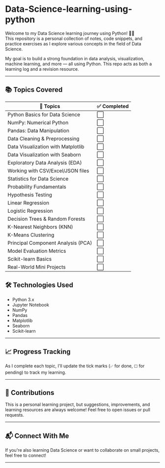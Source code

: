 # Data-Science-learning-using-python

Welcome to my Data Science learning journey using Python! 🧠🐍  
This repository is a personal collection of notes, code snippets, and practice exercises as I explore various concepts in the field of Data Science.

My goal is to build a strong foundation in data analysis, visualization, machine learning, and more — all using Python. This repo acts as both a learning log and a revision resource.

---

## 📚 Topics Covered


<table>
  <thead>
    <tr>
      <th>📌 Topics</th>
      <th>✅ Completed</th>
    </tr>
  </thead>
  <tbody>
    <tr><td>Python Basics for Data Science</td><td>⬜</td></tr>
    <tr><td>NumPy: Numerical Python</td><td>⬜</td></tr>
    <tr><td>Pandas: Data Manipulation</td><td>⬜</td></tr>
    <tr><td>Data Cleaning & Preprocessing</td><td>⬜</td></tr>
    <tr><td>Data Visualization with Matplotlib</td><td>⬜</td></tr>
    <tr><td>Data Visualization with Seaborn</td><td>⬜</td></tr>
    <tr><td>Exploratory Data Analysis (EDA)</td><td>⬜</td></tr>
    <tr><td>Working with CSV/Excel/JSON files</td><td>⬜</td></tr>
    <tr><td>Statistics for Data Science</td><td>⬜</td></tr>
    <tr><td>Probability Fundamentals</td><td>⬜</td></tr>
    <tr><td>Hypothesis Testing</td><td>⬜</td></tr>
    <tr><td>Linear Regression</td><td>⬜</td></tr>
    <tr><td>Logistic Regression</td><td>⬜</td></tr>
    <tr><td>Decision Trees & Random Forests</td><td>⬜</td></tr>
    <tr><td>K-Nearest Neighbors (KNN)</td><td>⬜</td></tr>
    <tr><td>K-Means Clustering</td><td>⬜</td></tr>
    <tr><td>Principal Component Analysis (PCA)</td><td>⬜</td></tr>
    <tr><td>Model Evaluation Metrics</td><td>⬜</td></tr>
    <tr><td>Scikit-learn Basics</td><td>⬜</td></tr>
    <tr><td>Real-World Mini Projects</td><td>⬜</td></tr>
  </tbody>
</table>

## 🛠 Technologies Used

- Python 3.x
- Jupyter Notebook
- NumPy
- Pandas
- Matplotlib
- Seaborn
- Scikit-learn

---

## 📈 Progress Tracking

As I complete each topic, I'll update the tick marks (`✅` for done, `⬜` for pending) to track my learning.

---

## 🤝 Contributions

This is a personal learning project, but suggestions, improvements, and learning resources are always welcome! Feel free to open issues or pull requests.

---

## 📬 Connect With Me

If you're also learning Data Science or want to collaborate on small projects, feel free to connect!

---

